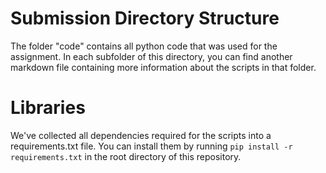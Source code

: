 # Submission Directory Structure

The folder "code" contains all python code that was used for the assignment. In each subfolder of this directory, you can find another markdown file containing more information about the scripts in that folder.

# Libraries

We've collected all dependencies required for the scripts into a requirements.txt file. You can install them by running `pip install -r requirements.txt` in the root directory of this repository.